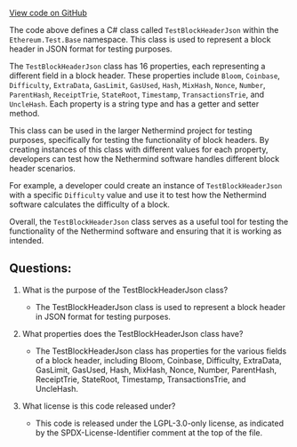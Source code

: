 [View code on GitHub](https://github.com/NethermindEth/nethermind/src/Nethermind/Ethereum.Test.Base/TestBlockHeaderJson.cs)

The code above defines a C# class called `TestBlockHeaderJson` within the `Ethereum.Test.Base` namespace. This class is used to represent a block header in JSON format for testing purposes. 

The `TestBlockHeaderJson` class has 16 properties, each representing a different field in a block header. These properties include `Bloom`, `Coinbase`, `Difficulty`, `ExtraData`, `GasLimit`, `GasUsed`, `Hash`, `MixHash`, `Nonce`, `Number`, `ParentHash`, `ReceiptTrie`, `StateRoot`, `Timestamp`, `TransactionsTrie`, and `UncleHash`. Each property is a string type and has a getter and setter method. 

This class can be used in the larger Nethermind project for testing purposes, specifically for testing the functionality of block headers. By creating instances of this class with different values for each property, developers can test how the Nethermind software handles different block header scenarios. 

For example, a developer could create an instance of `TestBlockHeaderJson` with a specific `Difficulty` value and use it to test how the Nethermind software calculates the difficulty of a block. 

Overall, the `TestBlockHeaderJson` class serves as a useful tool for testing the functionality of the Nethermind software and ensuring that it is working as intended.
## Questions: 
 1. What is the purpose of the TestBlockHeaderJson class?
    - The TestBlockHeaderJson class is used to represent a block header in JSON format for testing purposes.

2. What properties does the TestBlockHeaderJson class have?
    - The TestBlockHeaderJson class has properties for the various fields of a block header, including Bloom, Coinbase, Difficulty, ExtraData, GasLimit, GasUsed, Hash, MixHash, Nonce, Number, ParentHash, ReceiptTrie, StateRoot, Timestamp, TransactionsTrie, and UncleHash.

3. What license is this code released under?
    - This code is released under the LGPL-3.0-only license, as indicated by the SPDX-License-Identifier comment at the top of the file.